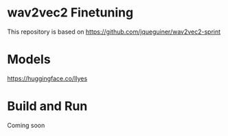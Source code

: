 # wav2vec2 Finetuning

This repository is based on https://github.com/jqueguiner/wav2vec2-sprint

# Models

https://huggingface.co/Ilyes

# Build and Run

Coming soon
